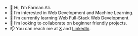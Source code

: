 - 👋 Hi, I’m Farman Ali.
- 👀 I’m interested in Web Development and Machine Learning.
- 🌱 I’m currently learning Web Full-Stack Web Development.
- 💞️ I’m looking to collaborate on beginner friendly projects.
- 📫 You can reach me at [X](https://www.twitter.com/farman_al1) and [LinkedIn](https://in.linkedin.com/farman-al1).
